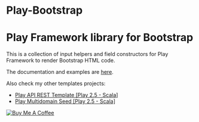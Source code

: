 Play-Bootstrap
=================================

# Play Framework library for Bootstrap

This is a collection of input helpers and field constructors for Play Framework to render Bootstrap HTML code.

The documentation and examples are [here](http://adrianhurt.github.io/play-bootstrap).

Also check my other templates projects:

* [Play API REST Template [Play 2.5 - Scala]](https://github.com/adrianhurt/play-api-rest-seed)
* [Play Multidomain Seed [Play 2.5 - Scala]](https://github.com/adrianhurt/play-multidomain-seed)

<a href="https://www.buymeacoffee.com/adrianhurt" target="_blank">
    <img src="https://www.buymeacoffee.com/assets/img/custom_images/orange_img.png" alt="Buy Me A Coffee" style="height: auto !important;width: auto !important;" >
</a>